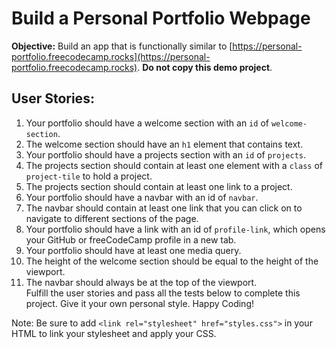 # Build a Personal Portfolio Webpage

**Objective:** Build an app that is functionally similar to [https://personal-portfolio.freecodecamp.rocks](https://personal-portfolio.freecodecamp.rocks). **Do not copy this demo project**.

## User Stories:

1. Your portfolio should have a welcome section with an `id` of `welcome-section`.
2. The welcome section should have an `h1` element that contains text.
3. Your portfolio should have a projects section with an `id` of `projects`.
4. The projects section should contain at least one element with a `class` of `project-tile` to hold a project.
5. The projects section should contain at least one link to a project.
6. Your portfolio should have a navbar with an id of `navbar`.
7. The navbar should contain at least one link that you can click on to navigate to different sections of the page.
8. Your portfolio should have a link with an id of `profile-link`, which opens your GitHub or freeCodeCamp profile in a new tab.
9. Your portfolio should have at least one media query.
10. The height of the welcome section should be equal to the height of the viewport.
11. The navbar should always be at the top of the viewport.  
Fulfill the user stories and pass all the tests below to complete this project. Give it your own personal style. Happy Coding!


Note: Be sure to add `<link rel="stylesheet" href="styles.css">` in your HTML to link your stylesheet and apply your CSS.